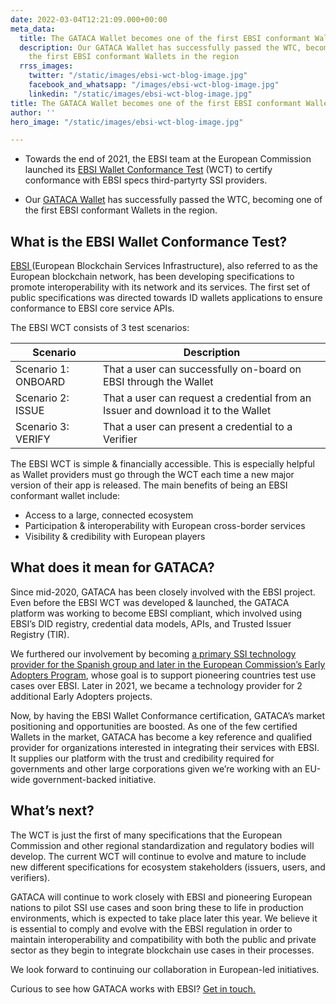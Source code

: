 ```yaml
---
date: 2022-03-04T12:21:09.000+00:00
meta_data:
  title: The GATACA Wallet becomes one of the first EBSI conformant Wallets in Europe
  description: Our GATACA Wallet has successfully passed the WTC, becoming one of
    the first EBSI conformant Wallets in the region
  rrss_images:
    twitter: "/static/images/ebsi-wct-blog-image.jpg"
    facebook_and_whatsapp: "/images/ebsi-wct-blog-image.jpg"
    linkedin: "/static/images/ebsi-wct-blog-image.jpg"
title: The GATACA Wallet becomes one of the first EBSI conformant Wallets in Europe
author: ''
hero_image: "/static/images/ebsi-wct-blog-image.jpg"

---
```

* Towards the end of 2021, the EBSI team at the European Commission launched its [EBSI Wallet Conformance Test](https://ec.europa.eu/digital-building-blocks/wikis/display/EBSI/Become+conformant "https://ec.europa.eu/digital-building-blocks/wikis/display/EBSI/Become+conformant") (WCT) to certify conformance with EBSI specs third-partyrty SSI providers.


* Our [GATACA Wallet](https://gataca.io/products/wallet "https://gataca.io/products/wallet") has successfully passed the WTC, becoming one of the first EBSI conformant Wallets in the region.

## What is the EBSI Wallet Conformance Test?

[EBSI ](https://ec.europa.eu/digital-building-blocks/wikis/display/ebsi "https://ec.europa.eu/digital-building-blocks/wikis/display/ebsi")(European Blockchain Services Infrastructure), also referred to as the European blockchain network, has been developing specifications to promote interoperability with its network and its services. The first set of public specifications was directed towards ID wallets applications to ensure conformance to EBSI core service APIs.

The EBSI WCT consists of 3 test scenarios:

| Scenario | Description |
| --- | --- |
| Scenario 1: ONBOARD | That a user can successfully on-board on EBSI through the Wallet |
| Scenario 2: ISSUE | That a user can request a credential from an Issuer and download it to the Wallet |
| Scenario 3: VERIFY | That a user can present a credential to a Verifier |

The EBSI WCT is simple & financially accessible. This is especially helpful as Wallet providers must go through the WCT each time a new major version of their app is released. The main benefits of being an EBSI conformant wallet include:

* Access to a large, connected ecosystem
* Participation & interoperability with European cross-border services
* Visibility & credibility with European players

## What does it mean for GATACA?

Since mid-2020, GATACA has been closely involved with the EBSI project. Even before the EBSI WCT was developed & launched, the GATACA platform was working to become EBSI compliant, which involved using EBSI’s DID registry, credential data models, APIs, and Trusted Issuer Registry (TIR).

We furthered our involvement by becoming [a primary SSI technology provider for the Spanish group and later in the European Commission’s Early Adopters Program](https://gataca.io/blog/gataca-joins-the-european-commission-s-early-adopters-program-as-the-ssi-technology-provider-in-the-spanish-group "https://gataca.io/blog/gataca-joins-the-european-commission-s-early-adopters-program-as-the-ssi-technology-provider-in-the-spanish-group"), whose goal is to support pioneering countries test use cases over EBSI. Later in 2021, we became a technology provider for 2 additional Early Adopters projects.

Now, by having the EBSI Wallet Conformance certification, GATACA’s market positioning and opportunities are boosted. As one of the few certified Wallets in the market, GATACA has become a key reference and qualified provider for organizations interested in integrating their services with EBSI. It supplies our platform with the trust and credibility required for governments and other large corporations given we’re working with an EU-wide government-backed initiative.

## What’s next?

The WCT is just the first of many specifications that the European Commission and other regional standardization and regulatory bodies will develop. The current WCT will continue to evolve and mature to include new different specifications for ecosystem stakeholders (issuers, users, and verifiers).

GATACA will continue to work closely with EBSI and pioneering European nations to pilot SSI use cases and soon bring these to life in production environments, which is expected to take place later this year. We believe it is essential to comply and evolve with the EBSI regulation in order to maintain interoperability and compatibility with both the public and private sector as they begin to integrate blockchain use cases in their processes.

We look forward to continuing our collaboration in European-led initiatives.

Curious to see how GATACA works with EBSI? [Get in touch.](https://gataca.io/company/contact "https://gataca.io/company/contact")
